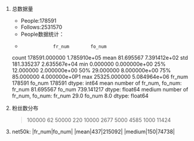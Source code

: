 1. 总数据量
    - People:178591
    - Follows:2531570
    - People数据统计：
    - 
                      fr_num        fo_num
    count  178591.000000  1.785910e+05
    mean       81.695567  7.391412e+02
    std       181.335237  2.635567e+04
    min         0.000000  0.000000e+00
    25%        12.000000  2.000000e+00
    50%        29.000000  8.000000e+00
    75%        85.000000  4.000000e+0P1
    max     25325.000000  5.084964e+06
    fr_num    178591
    fo_num    178591
    dtype: int64
    mean number of fr_num, fo_num: fr_num     81.695567
    fo_num    739.141217
    dtype: float64
    medium number of fr_num, fo_num: fr_num    29.0
    fo_num     8.0
    dtype: float64

2. 粉丝数分布
    >100000  62
    >50000   220
    >10000  2677
    >5000   4585
    >1000   11424
    
3. net50k:
        |fr_num|fo_num|
    |mean|437|215092|
    |medium|150|74738|
    
